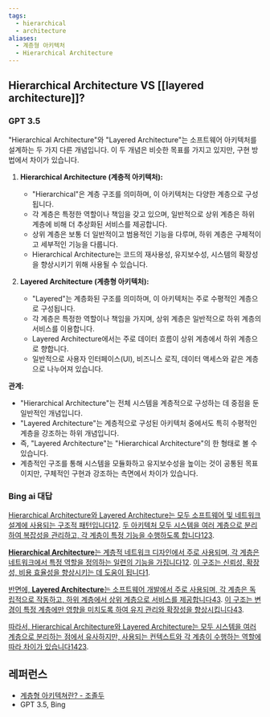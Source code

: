 ```yaml
---
tags:
  - hierarchical
  - architecture
aliases:
  - 계층형 아키텍처
  - Hierarchical Architecture
---
```

## Hierarchical Architecture VS [[layered architecture]]?
### GPT 3.5
"Hierarchical Architecture"와 "Layered Architecture"는 소프트웨어 아키텍처를 설계하는 두 가지 다른 개념입니다. 이 두 개념은 비슷한 목표를 가지고 있지만, 구현 방법에서 차이가 있습니다.

1. **Hierarchical Architecture (계층적 아키텍처):**
   - "Hierarchical"은 계층 구조를 의미하며, 이 아키텍처는 다양한 계층으로 구성됩니다.
   - 각 계층은 특정한 역할이나 책임을 갖고 있으며, 일반적으로 상위 계층은 하위 계층에 비해 더 추상화된 서비스를 제공합니다.
   - 상위 계층은 보통 더 일반적이고 범용적인 기능을 다루며, 하위 계층은 구체적이고 세부적인 기능을 다룹니다.
   - Hierarchical Architecture는 코드의 재사용성, 유지보수성, 시스템의 확장성을 향상시키기 위해 사용될 수 있습니다.

2. **Layered Architecture (계층형 아키텍처):**
   - "Layered"는 계층화된 구조를 의미하며, 이 아키텍처는 주로 수평적인 계층으로 구성됩니다.
   - 각 계층은 특정한 역할이나 책임을 가지며, 상위 계층은 일반적으로 하위 계층의 서비스를 이용합니다.
   - Layered Architecture에서는 주로 데이터 흐름이 상위 계층에서 하위 계층으로 향합니다.
   - 일반적으로 사용자 인터페이스(UI), 비즈니스 로직, 데이터 액세스와 같은 계층으로 나누어져 있습니다.

**관계:**
- "Hierarchical Architecture"는 전체 시스템을 계층적으로 구성하는 데 중점을 둔 일반적인 개념입니다.
- "Layered Architecture"는 계층적으로 구성된 아키텍처 중에서도 특히 수평적인 계층을 강조하는 하위 개념입니다.
- 즉, "Layered Architecture"는 "Hierarchical Architecture"의 한 형태로 볼 수 있습니다.
- 계층적인 구조를 통해 시스템을 모듈화하고 유지보수성을 높이는 것이 공통된 목표이지만, 구체적인 구현과 강조하는 측면에서 차이가 있습니다.

### Bing ai 대답

[Hierarchical Architecture와 Layered Architecture는 모두 소프트웨어 및 네트워크 설계에 사용되는 구조적 패턴입니다](https://www.ciscopress.com/articles/article.asp?p=2202410&seqNum=4)[1](https://www.ciscopress.com/articles/article.asp?p=2202410&seqNum=4)[2](https://www.auvik.com/franklyit/blog/hierarchical-network-design/). [두 아키텍처 모두 시스템을 여러 계층으로 분리하여 복잡성을 관리하고, 각 계층이 특정 기능을 수행하도록 합니다](https://www.ciscopress.com/articles/article.asp?p=2202410&seqNum=4)[1](https://www.ciscopress.com/articles/article.asp?p=2202410&seqNum=4)[2](https://www.auvik.com/franklyit/blog/hierarchical-network-design/)[3](https://www.geeksforgeeks.org/layered-architecture-in-computer-networks/).

[**Hierarchical Architecture**는 계층적 네트워크 디자인에서 주로 사용되며, 각 계층은 네트워크에서 특정 역할을 정의하는 일련의 기능을 가집니다](https://www.ciscopress.com/articles/article.asp?p=2202410&seqNum=4)[1](https://www.ciscopress.com/articles/article.asp?p=2202410&seqNum=4)[2](https://www.auvik.com/franklyit/blog/hierarchical-network-design/). [이 구조는 신뢰성, 확장성, 비용 효율성을 향상시키는 데 도움이 됩니다](https://www.ciscopress.com/articles/article.asp?p=2202410&seqNum=4)[1](https://www.ciscopress.com/articles/article.asp?p=2202410&seqNum=4).

[반면에, **Layered Architecture**는 소프트웨어 개발에서 주로 사용되며, 각 계층은 독립적으로 작동하고, 하위 계층에서 상위 계층으로 서비스를 제공합니다](https://www.baeldung.com/cs/layered-architecture)[4](https://www.baeldung.com/cs/layered-architecture)[3](https://www.geeksforgeeks.org/layered-architecture-in-computer-networks/). [이 구조는 변경이 특정 계층에만 영향을 미치도록 하여 유지 관리와 확장성을 향상시킵니다](https://www.baeldung.com/cs/layered-architecture)[4](https://www.baeldung.com/cs/layered-architecture)[3](https://www.geeksforgeeks.org/layered-architecture-in-computer-networks/).

[따라서, Hierarchical Architecture와 Layered Architecture는 모두 시스템을 여러 계층으로 분리하는 점에서 유사하지만, 사용되는 컨텍스트와 각 계층이 수행하는 역할에 따라 차이가 있습니다](https://www.ciscopress.com/articles/article.asp?p=2202410&seqNum=4)[1](https://www.ciscopress.com/articles/article.asp?p=2202410&seqNum=4)[4](https://www.baeldung.com/cs/layered-architecture)[2](https://www.auvik.com/franklyit/blog/hierarchical-network-design/)[3](https://www.geeksforgeeks.org/layered-architecture-in-computer-networks/).
## 레퍼런스
- [계층형 아키텍쳐란? - 조졸두](https://jojoldu.tistory.com/603)
- GPT 3.5, Bing
